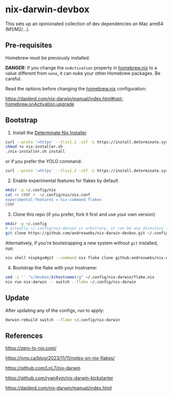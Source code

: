# nix-darwin-devbox

This sets up an opinionated collection of dev dependencies on Mac arm64
(M1/M2/...).

## Pre-requisites

Homebrew must be previously installed.

**DANGER:** If you change the `onActivation` property in
[homebrew.nix](homebrew.nix) to a value different from `none`, it can nuke your
other Homebrew packages. Be careful.

Read the options before changing the [homebrew.nix](homebrew.nix) configuration:

<https://daiderd.com/nix-darwin/manual/index.html#opt-homebrew.onActivation.upgrade>

## Bootstrap

1. Install the
   [Determinate Nix Installer](https://github.com/DeterminateSystems/nix-installer)

```sh
curl --proto '=https' --tlsv1.2 -sSf -L https://install.determinate.systems/nix > nix-installer.sh
chmod +x nix-installer.sh
./nix-installer.sh install
```

or if you prefer the YOLO command:

```sh
curl --proto '=https' --tlsv1.2 -sSf -L https://install.determinate.systems/nix | sh -s -- install
```

2. Enable experimental features for flakes by default

```sh
mkdir -p ~/.config/nix
cat << CONF >  ~/.config/nix/nix.conf
experimental-features = nix-command flakes
CONF
```

3. Clone this repo (if you prefer, fork it first and use your own version)

```sh
mkdir -p ~/.config
# actually ~/.config/nix-darwin is arbitrary, it can be any directory (adjust all commands if changing it)
git clone https://github.com/andreswebs/nix-darwin-devbox.git ~/.config/nix-darwin
```

Alternatively, if you're bootstrapping a new system without `git` installed,
run:

```sh
nix shell nixpkgs#git --command nix flake clone github:andreswebs/nix-darwin-devbox --dest ~/.config/nix-darwin
```

4. Bootstrap the flake with your hostname:

```sh
sed -i '' "s/devbox/$(hostname)/g" ~/.config/nix-darwin/flake.nix
nix run nix-darwin -- switch --flake ~/.config/nix-darwin
```

## Update

After updating any of the configs, run to apply:

```sh
darwin-rebuild switch --flake ~/.config/nix-darwin
```

## References

<https://zero-to-nix.com/>

<https://jvns.ca/blog/2023/11/11/notes-on-nix-flakes/>

<https://github.com/LnL7/nix-darwin>

<https://github.com/ryan4yin/nix-darwin-kickstarter>

<https://daiderd.com/nix-darwin/manual/index.html>
